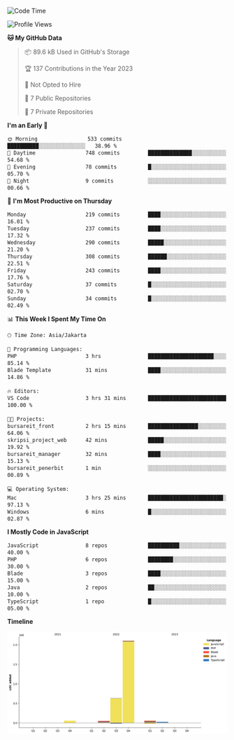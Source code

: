 <!--START_SECTION:waka-->
![Code Time](http://img.shields.io/badge/Code%20Time-97%20hrs%2010%20mins-blue)

![Profile Views](http://img.shields.io/badge/Profile%20Views-0-blue)

**🐱 My GitHub Data** 

> 📦 89.6 kB Used in GitHub's Storage 
 > 
> 🏆 137 Contributions in the Year 2023
 > 
> 🚫 Not Opted to Hire
 > 
> 📜 7 Public Repositories 
 > 
> 🔑 7 Private Repositories 
 > 
**I'm an Early 🐤** 

```text
🌞 Morning                533 commits         ██████████░░░░░░░░░░░░░░░   38.96 % 
🌆 Daytime                748 commits         ██████████████░░░░░░░░░░░   54.68 % 
🌃 Evening                78 commits          █░░░░░░░░░░░░░░░░░░░░░░░░   05.70 % 
🌙 Night                  9 commits           ░░░░░░░░░░░░░░░░░░░░░░░░░   00.66 % 
```
📅 **I'm Most Productive on Thursday** 

```text
Monday                   219 commits         ████░░░░░░░░░░░░░░░░░░░░░   16.01 % 
Tuesday                  237 commits         ████░░░░░░░░░░░░░░░░░░░░░   17.32 % 
Wednesday                290 commits         █████░░░░░░░░░░░░░░░░░░░░   21.20 % 
Thursday                 308 commits         ██████░░░░░░░░░░░░░░░░░░░   22.51 % 
Friday                   243 commits         ████░░░░░░░░░░░░░░░░░░░░░   17.76 % 
Saturday                 37 commits          █░░░░░░░░░░░░░░░░░░░░░░░░   02.70 % 
Sunday                   34 commits          █░░░░░░░░░░░░░░░░░░░░░░░░   02.49 % 
```


📊 **This Week I Spent My Time On** 

```text
🕑︎ Time Zone: Asia/Jakarta

💬 Programming Languages: 
PHP                      3 hrs               █████████████████████░░░░   85.14 % 
Blade Template           31 mins             ████░░░░░░░░░░░░░░░░░░░░░   14.86 % 

🔥 Editors: 
VS Code                  3 hrs 31 mins       █████████████████████████   100.00 % 

🐱‍💻 Projects: 
bursareit_front          2 hrs 15 mins       ████████████████░░░░░░░░░   64.06 % 
skripsi_project_web      42 mins             █████░░░░░░░░░░░░░░░░░░░░   19.92 % 
bursareit_manager        32 mins             ████░░░░░░░░░░░░░░░░░░░░░   15.13 % 
bursareit_penerbit       1 min               ░░░░░░░░░░░░░░░░░░░░░░░░░   00.89 % 

💻 Operating System: 
Mac                      3 hrs 25 mins       ████████████████████████░   97.13 % 
Windows                  6 mins              █░░░░░░░░░░░░░░░░░░░░░░░░   02.87 % 
```

**I Mostly Code in JavaScript** 

```text
JavaScript               8 repos             ██████████░░░░░░░░░░░░░░░   40.00 % 
PHP                      6 repos             ████████░░░░░░░░░░░░░░░░░   30.00 % 
Blade                    3 repos             ████░░░░░░░░░░░░░░░░░░░░░   15.00 % 
Java                     2 repos             ██░░░░░░░░░░░░░░░░░░░░░░░   10.00 % 
TypeScript               1 repo              █░░░░░░░░░░░░░░░░░░░░░░░░   05.00 % 
```



**Timeline**

![Lines of Code chart](https://raw.githubusercontent.com/brstreet2/brstreet2/main/assets/bar_graph.png)


<!--END_SECTION:waka-->
